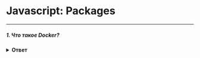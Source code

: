 # Javascript: Packages

---

##### 1. Что такое Docker?
<details><summary><b>Ответ</b></summary>
<p>

**Docker** — программное обеспечение для автоматизации развёртывания и управления приложениями в средах с поддержкой контейнеризации. Позволяет «упаковать» приложение со всем его окружением и зависимостями в контейнер.

</p>
</details>